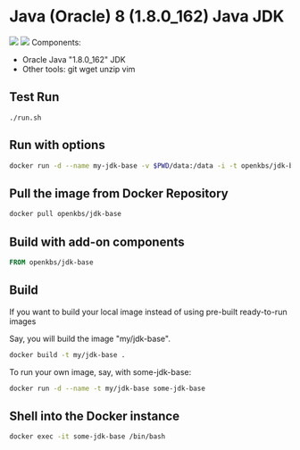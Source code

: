# Java (Oracle) 8 (1.8.0_162) Java JDK
[![](https://images.microbadger.com/badges/image/openkbs/jdk-base.svg)](https://microbadger.com/images/openkbs/jdk-base "Get your own image badge on microbadger.com") [![](https://images.microbadger.com/badges/version/openkbs/jdk-base.svg)](https://microbadger.com/images/openkbs/jdk-base "Get your own version badge on microbadger.com")
Components:

* Oracle Java "1.8.0_162" JDK
* Other tools: git wget unzip vim

## Test Run
```
./run.sh
```

## Run with options

```bash
docker run -d --name my-jdk-base -v $PWD/data:/data -i -t openkbs/jdk-base
```

## Pull the image from Docker Repository

```bash
docker pull openkbs/jdk-base
```

## Build with add-on components

```Dockerfile
FROM openkbs/jdk-base
```

## Build
If you want to build your local image instead of using pre-built ready-to-run images

Say, you will build the image "my/jdk-base".

```bash
docker build -t my/jdk-base .
```

To run your own image, say, with some-jdk-base:

```bash
docker run -d --name -t my/jdk-base some-jdk-base
```

## Shell into the Docker instance
```bash
docker exec -it some-jdk-base /bin/bash


